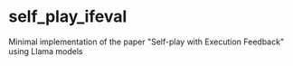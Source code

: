 # self_play_ifeval
Minimal implementation of the paper "Self-play with Execution Feedback" using Llama models
